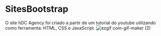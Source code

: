 # SitesBootstrap
O site hDC Agency foi criado a partir de um tutorial do youtube utilizando como ferramenta: HTML, CSS e JavaScript. 
![ezgif com-gif-maker (2)](https://user-images.githubusercontent.com/93364960/162601172-cfc49c22-b23c-4f08-abaf-a2ca1f6f23fd.gif)
</a>
